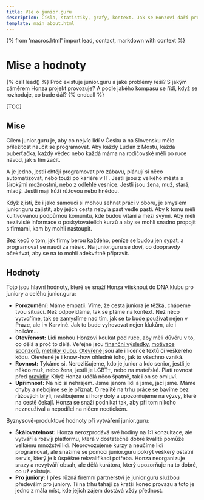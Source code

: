 ```yaml
---
title: Vše o junior.guru
description: Čísla, statistiky, grafy, kontext. Jak se Honzovi daří provozovat junior.guru?
template: main_about.html
---
```


{% from 'macros.html' import lead, contact, markdown with context %}

# Mise a hodnoty

{% call lead() %}
Proč existuje junior.guru a jaké problémy řeší? S jakým záměrem Honza projekt provozuje?
A podle jakého kompasu se řídí, když se rozhoduje, co bude dál?
{% endcall %}

[TOC]

## Mise

Cílem junior.guru je, aby co nejvíc lidí v Česku a na Slovensku mělo příležitost naučit se programovat.
Aby každý Luďan z Mostu, každá puberťačka, každý vědec nebo každá máma na rodičovské měli po ruce návod, jak s tím začít.

A je jedno, jestli chtějí programovat pro zábavu, plánují si něco automatizovat, nebo touží po kariéře v IT.
Jestli jsou z velkého města s širokými možnostmi, nebo z odlehlé vesnice.
Jestli jsou žena, muž, stará, mladý.
Jestli mají kůži růžovou nebo hnědou.

Když zjistí, že i jako samouci si mohou sehnat práci v oboru, je smyslem junior.guru zajistit, aby jejich cesta nebyla past vedle pasti.
Aby k tomu měli kultivovanou podpůrnou komunitu, kde budou vítaní a mezi svými.
Aby měli nezávislé informace o poskytovatelích kurzů a aby se mohli snadno propojit s firmami, kam by mohli nastoupit.

Bez keců o tom, jak firmy berou každého, peníze se budou jen sypat, a programovat se naučí za měsíc.
Na junior.guru se doví, co doopravdy očekávat, aby se na to mohli adekvátně připravit.

## Hodnoty

Toto jsou hlavní hodnoty, které se snaží Honza vtisknout do DNA klubu pro juniory a celého junior.guru:

- **Porozumění:** Máme empatii. Víme, že cesta juniora je těžká, chápeme tvou situaci. Než odpovídáme, tak se ptáme na kontext. Než něco vytvoříme, tak se zamyslíme nad tím, jak se to bude používat nejen v Praze, ale i v Karviné. Jak to bude vyhovovat nejen klukům, ale i holkám…
- **Otevřenost:** Lidi mohou Honzovi koukat pod ruce, aby měli důvěru v to, co dělá a proč to dělá. Veřejné jsou [finanční výsledky](./finances.md), [motivace sponzorů](./sponsors-partners.md), [metriky klubu](./club.md). [Otevřené](https://cs.wikipedia.org/wiki/Otev%C5%99en%C3%BD_software) jsou ale i licence textů či veškerého kódu. Otevřené je i know-how ohledně toho, jak to všechno vzniká.
- **Rovnost:** Tykáme si. Nerozlišujeme, kdo je junior a kdo senior, jestli je někdo muž, nebo žena, jestli je LGBT+, nebo na mateřské. Platí rovnost před [pravidly](../coc.md). Když Honza udělá něco špatně, tak i on se omluví.
- **Upřímnost:** Na nic si nehrajem. Jsme jenom lidi a jsme, jací jsme. Máme chyby a nebojíme se je přiznat. O realitě na trhu práce se bavíme bez růžových brýli, neslibujeme si hory doly a upozorňujeme na výzvy, které na cestě čekají. Honza se snaží podnikat tak, aby při tom nikoho nezneužíval a nepodílel na ničem neetickém.

Byznysově-produktové hodnoty při vytváření junior.guru:

- **Škálovatelnost:** Honza nerozprodává své hodiny na 1:1 konzultace, ale vytváří a rozvíjí platformu, která v dostatečně dobré kvalitě pomůže velkému množství lidí. Neprovozujeme kurzy a neučíme lidi programovat, ale snažíme se pomocí junior.guru pokrýt veškerý ostatní servis, který je k úspěšné rekvalifikaci potřeba. Honza neorganizuje srazy a nevytváří obsah, ale dělá kurátora, který upozorňuje na to dobré, co už existuje.
- **Pro juniory:** I přes různá firemní partnerství je junior.guru službou především pro juniory. Ti na trhu tahají za kratší konec provazu a toto je jedno z mála míst, kde jejich zájem dostává vždy přednost.

